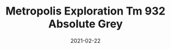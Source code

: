 ---
tags: 
  - "To Market"
  - "Rubber Flooring"
  - "Metropolis"
title: "Metropolis Exploration Tm 932 Absolute Grey"
designer: "To Market"
image_primary: "img/Exploration_Absolute%20Grey%20TM932.jpg"
href: "https://www.tomkt.com/atmosphere-metropolis-swatches"
description: "Straight%20Edge%20Tile%3A%2038%22%20x%2038%22%20Interlocking%20Tile%3A%2037%22%20x%2037%22"
category: "rubber-flooring-metropolis"
subtitle: ""
manufacturer: "ToMarket"
slug: "/manufacturers/tomarket/rubber-flooring-metropolis/to-market-metropolis-exploration-tm-932-absolute-grey"
date: "2021-02-22"
---